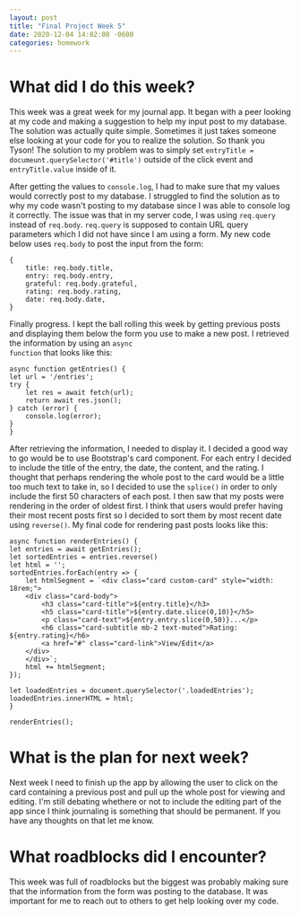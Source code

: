```yaml
---
layout: post
title: "Final Project Week 5"
date: 2020-12-04 14:02:00 -0600
categories: homework
---
```


# What did I do this week?

This week was a great week for my journal app. It began with a peer looking at my code and making a suggestion to help my input post to my database. The solution was actually quite simple. Sometimes it just takes someone else looking at your code for you to realize the solution. So thank you Tyson! The solution to my problem was to simply set <code>entryTitle = documeunt.querySelector('#title')</code> outside of the click event and <code>entryTitle.value</code> inside of it.

After getting the values to <code>console.log</code>, I had to make sure that my values would correctly post to my database. I struggled to find the solution as to why my code wasn't posting to my database since I was able to console log it correctly. The issue was that in my server code, I was using <code>req.query</code> instead of <code>req.body</code>. <code>req.query</code> is supposed to contain URL query parameters which I did not have since I am using a form. My new code below uses <code>req.body</code> to post the input from the form:

    {
        title: req.body.title,
        entry: req.body.entry,
        grateful: req.body.grateful,
        rating: req.body.rating,
        date: req.body.date,
    }

Finally progress. I kept the ball rolling this week by getting previous posts and displaying them below the form you use to make a new post. I retrieved the information by using an <code>async function</code> that looks like this:

    async function getEntries() {
    let url = '/entries';
    try {
        let res = await fetch(url);
        return await res.json();
    } catch (error) {
        console.log(error);
    }
    }

After retrieving the information, I needed to display it. I decided a good way to go would be to use Bootstrap's card component. For each entry I decided to include the title of the entry, the date, the content, and the rating. I thought that perhaps rendering the whole post to the card would be a little too much text to take in, so I decided to use the <code>splice()</code> in order to only include the first 50 characters of each post. I then saw that my posts were rendering in the order of oldest first. I think that users would prefer having their most recent posts first so I decided to sort them by most recent date using <code>reverse()</code>. My final code for rendering past posts looks like this:

    async function renderEntries() {
    let entries = await getEntries();
    let sortedEntries = entries.reverse()
    let html = '';
    sortedEntries.forEach(entry => {
        let htmlSegment = `<div class="card custom-card" style="width: 18rem;">
        <div class="card-body">
            <h3 class="card-title">${entry.title}</h3>
            <h5 class="card-title">${entry.date.slice(0,10)}</h5>
            <p class="card-text">${entry.entry.slice(0,50)}...</p>
            <h6 class="card-subtitle mb-2 text-muted">Rating: ${entry.rating}</h6>
            <a href="#" class="card-link">View/Edit</a>
        </div>
        </div>`;
        html += htmlSegment;
    });

    let loadedEntries = document.querySelector('.loadedEntries');
    loadedEntries.innerHTML = html;
    }

    renderEntries();


# What is the plan for next week?

Next week I need to finish up the app by allowing the user to click on the card containing a previous post and pull up the whole post for viewing and editing. I'm still debating whethere or not to include the editing part of the app since I think journaling is something that should be permanent. If you have any thoughts on that let me know.

# What roadblocks did I encounter?

This week was full of roadblocks but the biggest was probably making sure that the information from the form was posting to the database. It was important for me to reach out to others to get help looking over my code.
